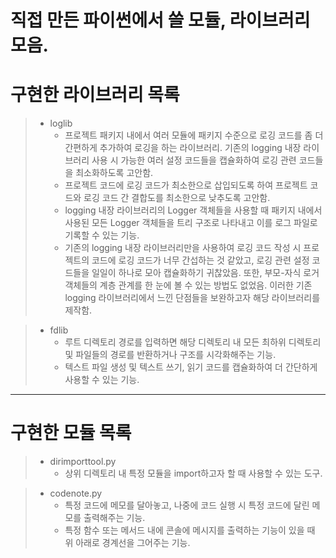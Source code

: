 직접 만든 파이썬에서 쓸 모듈, 라이브러리 모음.
===

# 구현한 라이브러리 목록
> - loglib
>   - 프로젝트 패키지 내에서 여러 모듈에 패키지 수준으로 
로깅 코드를 좀 더 간편하게 추가하여 로깅을 하는 라이브러리. 기존의 
logging 내장 라이브러리 사용 시 가능한 여러 설정 코드들을 캡슐화하여 로깅 관련 코드들을 최소화하도록 고안함. 
>   - 프로젝트 코드에 로깅 코드가 최소한으로 삽입되도록 하여 프로젝트 코드와 로깅 코드 간 결합도를 최소한으로 낮추도록 고안함.
>   - logging 내장 라이브러리의 Logger 객체들을 사용할 때 패키지 내에서 사용된 모든 Logger 객체들을 트리 구조로 나타내고 이를 로그 파일로 기록할 수 있는 기능.
>   - 기존의 logging 내장 라이브러리만을 사용하여 로깅 코드 작성 시 프로젝트의 코드에 로깅 코드가 너무 간섭하는 것 같았고, 로깅 관련 설정 코드들을 일일이 하나로 모아 캡슐화하기 귀찮았음. 또한, 부모-자식 로거 객체들의 계층 관계를 한 눈에 볼 수 있는 방법도 없었음. 이러한 기존 logging 라이브러리에서 느낀 단점들을 보완하고자 해당 라이브러리를 제작함. 

> - fdlib
>   - 루트 디렉토리 경로를 입력하면 해당 디렉토리 내 모든 최하위 디렉토리 및 파일들의 경로를 반환하거나 구조를 시각화해주는 기능.
>   - 텍스트 파일 생성 및 텍스트 쓰기, 읽기 코드를 캡슐화하여 더 간단하게 사용할 수 있는 기능.
---

# 구현한 모듈 목록
> - dirimporttool.py
>   - 상위 디렉토리 내 특정 모듈을 import하고자 할 때 사용할 수 있는 도구.

> - codenote.py
>   - 특정 코드에 메모를 달아놓고, 나중에 코드 실행 시 특정 코드에 달린 메모를 출력해주는 기능.
>   - 특정 함수 또는 메서드 내에 콘솔에 메시지를 출력하는 기능이 있을 때 위 아래로 경계선을 그어주는 기능.
